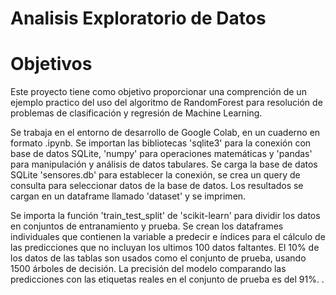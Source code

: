 # Analisis Exploratorio de Datos

# Objetivos
Este proyecto tiene como objetivo proporcionar una comprención de un ejemplo practico del uso del algoritmo de RandomForest 
para resolución de problemas de clasificación y regresión de Machine Learning.

Se trabaja en el entorno de desarrollo de Google Colab, en un cuaderno en formato .ipynb.
Se importan las bibliotecas 'sqlite3' para la conexión con base de datos SQLite, 'numpy' para operaciones matemáticas y 'pandas' para manipulación y análisis de datos tabulares.
Se carga la base de datos SQLite 'sensores.db' para establecer la conexión, se crea un query de consulta para seleccionar datos de la base de datos.
Los resultados se cargan en un dataframe llamado 'dataset' y se imprimen.

Se importa la función 'train_test_split' de 'scikit-learn' para dividir los datos en conjuntos de entranamiento y prueba.
Se crean los dataframes individuales que contienen la variable a predecir e índices para el cálculo de las predicciones que no incluyan los ultimos 100 datos faltantes.
El 10% de los datos de las tablas son usados como el conjunto de prueba, usando 1500 árboles de decisión.
La precisión del modelo comparando las predicciones con las etiquetas reales en el conjunto de prueba es del 91%.
.
